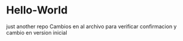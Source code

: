 # Hello-World
just another repo
Cambios en al archivo para verificar confirmacion y cambio en version inicial
